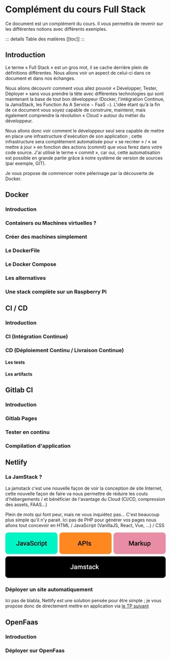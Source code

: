 # Complément du cours Full Stack

Ce document est un complément du cours. Il vous permettra de revenir sur les différentes notions avec différents exemples.

::: details Table des matières
[[toc]]
:::

## Introduction

Le terme « Full Stack » est un gros mot, il se cache derrière plein de définitions différentes. Nous allons voir un aspect de celui-ci dans ce document et dans nos échanges.

Nous allons découvrir comment vous allez pouvoir « Développer, Tester, Déployer » sans vous prendre la tête avec différentes technologies qui sont maintenant la base de tout bon développeur (Docker, l'intégration Continue, la JamaStack, les Function As A Service − FaaS −). L'idée étant qu'à la fin de ce document vous soyez capable de construire, maintenir, mais également comprendre la révolution « Cloud » autour du métier du développeur.

Nous allons donc voir comment le développeur seul sera capable de mettre en place une infrastructure d'exécution de son application ; cette infrastructure sera complètement automatisée pour « se recréer » / « se mettre à jour » en fonction des actions (commit) que vous ferez dans votre code source. J'ai utilisé le terme « commit », car oui, cette automatisation est possible en grande partie grâce à notre système de version de sources (par exemple, GIT).

Je vous propose de commencer notre pèlerinage par la découverte de Docker.

## Docker

### Introduction

### Containers ou Machines virtuelles ?

### Créer des machines simplement

### Le DockerFile

### Le Docker Compose

### Les alternatives

### Une stack complète sur un Raspberry Pi

## CI / CD

### Introduction

### CI (Intégration Continue)

### CD (Déploiement Continu / Livraison Continue)

#### Les tests

#### Les artifacts

## Gitlab CI

### Introduction

### Gitlab Pages

### Tester en continu

### Compilation d'application

## Netlify

### La JamStack ?

La jamstack c'est une nouvelle façon de voir la conception de site Internet, cette nouvelle façon de faire va nous permettre de réduire les couts d'hébergements / et bénéficier de l'avantage du Cloud (CI/CD, compression des assets, FAAS…)

Plein de mots qui font peur, mais ne vous inquiétez pas… C'est beaucoup plus simple qu'il n'y parait. Ici pas de PHP pour générer vos pages nous allons tout concevoir en HTML / JavaScript (VanillaJS, React, Vue, …) / CSS

![JamStack](./res/jamstack-horizontal.svg)

### Déployer un site automatiquement

Ici pas de blabla, Netlify est une solution pensée pour être simple ; je vous propose donc de directement mettre en application via [le TP suivant](../ci/jamstack/netlify.md)

## OpenFaas

### Introduction

### Déployer sur OpenFaas
